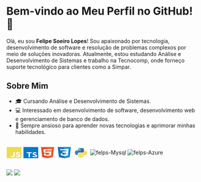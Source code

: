 
# Bem-vindo ao Meu Perfil no GitHub! 👋

Olá, eu sou **Felipe Soeiro Lopes**! Sou apaixonado por tecnologia, desenvolvimento de software e resolução de problemas complexos por meio de soluções inovadoras. Atualmente, estou estudando Análise e Desenvolvimento de Sistemas e trabalho na Tecnocomp, onde forneço suporte tecnológico para clientes como a Simpar.

## Sobre Mim

- 🎓 Cursando Análise e Desenvolvimento de Sistemas.
- 💻 Interessado em desenvolvimento de software, desenvolvimento web e gerenciamento de banco de dados.
- 🚀 Sempre ansioso para aprender novas tecnologias e aprimorar minhas habilidades.

<div style="display: inline_block"><br>
  <img align="center" alt="felps-Js" height="30" width="40" src="https://raw.githubusercontent.com/devicons/devicon/master/icons/javascript/javascript-plain.svg">
  <img align="center" alt="felps-Js" height="30" width="40" src="https://raw.githubusercontent.com/devicons/devicon/master/icons/typescript/typescript-plain.svg">
  <img align="center" alt="felps-HTML" height="30" width="40" src="https://raw.githubusercontent.com/devicons/devicon/master/icons/html5/html5-original.svg">
  <img align="center" alt="felps-CSS" height="30" width="40" src="https://raw.githubusercontent.com/devicons/devicon/master/icons/css3/css3-original.svg">
  <img align="center" alt="felps-Python" height="30" width="40" src="https://raw.githubusercontent.com/devicons/devicon/master/icons/python/python-original.svg">
  <img align="center" alt="felps-Mysql" height="30" width="40" <img src="https://cdn.jsdelivr.net/gh/devicons/devicon@latest/icons/mysql/mysql-original-wordmark.svg"/>
  <img align="center" alt="felps-Azure" height="30" width="40" <img src="https://cdn.jsdelivr.net/gh/devicons/devicon@latest/icons/azure/azure-original.svg"/>
</div>
  
  ##
 
<div> 
  <a href="https://www.linkedin.com/in/felipesoeirocontato/" target="_blank"><img src="https://img.shields.io/badge/-LinkedIn-%230077B5?style=for-the-badge&logo=linkedin&logoColor=white" target="_blank"></a> 
  <a href="https://ofelpsss.github.io/" target="_blank"><img src="https://img.shields.io/badge/HTML5-E34F26?style=for-the-badge&logo=html5&logoColor=white" target="_blank"></a> 
  
  
</div>
